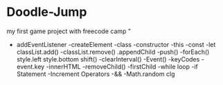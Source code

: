 # Doodle-Jump
my first game project with freecode camp
" 
- addEventListener
-createElement
-class
-constructor
-this
-const
-let
classList.add()
-classList.remove()
.appendChild
-push()
-forEach()
style.left
style.bottom
shift()
-clearInterval()
-Event()
-keyCodes
-event.key
-innerHTML
-removeChild()
-firstChild
-while loop
-if Statement
-Increment Operators
-&&
-Math.random
clg
